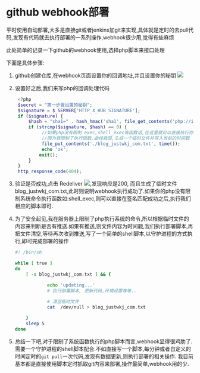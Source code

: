 # github webhook部署

平时使用自动部署,大多是直接git或者jenkins加git来实现,具体就是定时的去pull代码,发现有代码就去执行部署的一系列操作,webhook很少用,觉得有些麻烦

此处简单的记录一下github的webhook使用,选择php脚本来接口处理

下面是具体步骤:

1. github创建仓库,在webhook页面设置你的回调地址,并且设置你的秘钥
   ![](http://img.justwkj.com/20190529091345.png)

2. 设置好之后,我们来写php的回调处理代码

   ```php
   	<?php
   	$secret = "第一步骤设置的秘钥";
   	$signature = $_SERVER['HTTP_X_HUB_SIGNATURE'];
   	if ($signature) {
   	    $hash = "sha1=" . hash_hmac('sha1', file_get_contents('php://input'), $secret);
   	    if (strcmp($signature, $hash) == 0) {
   	    	 //如果php没有限制 exec,shell_exec等函数话,在这里就可以直接执行你的脚本了
   	    	 //因为我限制了执行函数,曲线救国,生成一个临时文件并写入当前的时间戳
   			 file_put_contents('./blog_justwkj_com.txt', time());
   			 echo 'ok';
   	        exit();
   	    }
   	}
   	http_response_code(404);
   ```

3. 验证是否成功,点击 Redeliver ![](http://img.justwkj.com/20190529091405.png),发现响应是200, 而且生成了临时文件 blog\_justwkj\_com.txt,此时则说明webhook执行成功了.如果你的php没有限制系统命令执行函数如:shell_exec,则可以直接在签名匹配成功之后,执行我们相应的脚本即可.

4. 为了安全起见,我在服务器上限制了php执行系统的命令,所以根据临时文件的内容来判断是否有推送.如果有推送,则文件内容为时间戳,我们执行部署脚本,再把文件清空,等待再次收到推送,写了一个简单的shell脚本,以守护进程的方式执行,即可完成部署的操作

   ```bash
   #! /bin/sh
   
   while [ true ]
   do
       [ -s blog_justwkj_com.txt ] && {
   
               echo 'updating...'
               # 执行部署脚本, 更新代码,环境设置等等..
               
               # 清空临时文件
               cat  /dev/null > blog_justwkj_com.txt
   
       }
       sleep 5
   done
   ```

5. 总结一下吧,对于限制了系统函数执行的php脚本而言,webhook显得很鸡肋了.需要一个守护进程的shell脚本配合.不如直接写一个脚本,每分钟或者自定义的时间定时的`git pull`一次代码,发现有数据更新,则执行部署的相关操作. 我目前基本都是直接使用脚本定时抓取git内容来部署,操作最简单,webhook用的少.
